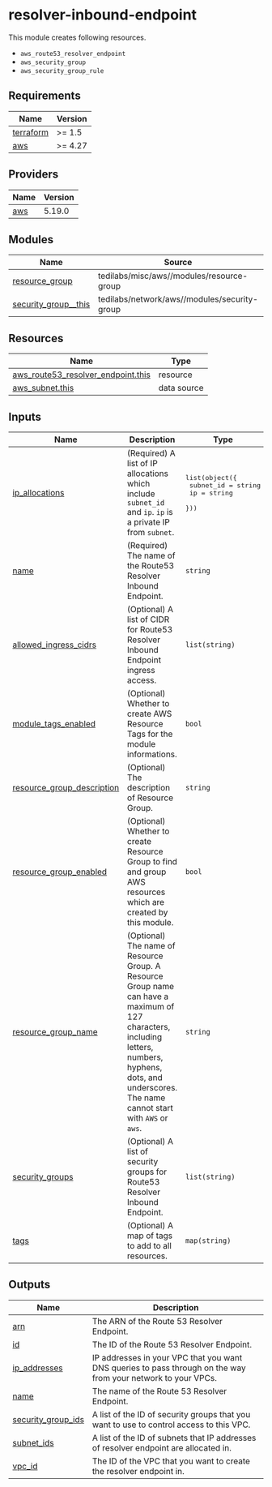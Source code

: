 # resolver-inbound-endpoint

This module creates following resources.

- `aws_route53_resolver_endpoint`
- `aws_security_group`
- `aws_security_group_rule`

<!-- BEGINNING OF PRE-COMMIT-TERRAFORM DOCS HOOK -->
## Requirements

| Name | Version |
|------|---------|
| <a name="requirement_terraform"></a> [terraform](#requirement\_terraform) | >= 1.5 |
| <a name="requirement_aws"></a> [aws](#requirement\_aws) | >= 4.27 |

## Providers

| Name | Version |
|------|---------|
| <a name="provider_aws"></a> [aws](#provider\_aws) | 5.19.0 |

## Modules

| Name | Source | Version |
|------|--------|---------|
| <a name="module_resource_group"></a> [resource\_group](#module\_resource\_group) | tedilabs/misc/aws//modules/resource-group | ~> 0.10.0 |
| <a name="module_security_group__this"></a> [security\_group\_\_this](#module\_security\_group\_\_this) | tedilabs/network/aws//modules/security-group | ~> 0.26.0 |

## Resources

| Name | Type |
|------|------|
| [aws_route53_resolver_endpoint.this](https://registry.terraform.io/providers/hashicorp/aws/latest/docs/resources/route53_resolver_endpoint) | resource |
| [aws_subnet.this](https://registry.terraform.io/providers/hashicorp/aws/latest/docs/data-sources/subnet) | data source |

## Inputs

| Name | Description | Type | Default | Required |
|------|-------------|------|---------|:--------:|
| <a name="input_ip_allocations"></a> [ip\_allocations](#input\_ip\_allocations) | (Required) A list of IP allocations which include `subnet_id` and `ip`. `ip` is a private IP from `subnet`. | <pre>list(object({<br>    subnet_id = string<br>    ip        = string<br>  }))</pre> | n/a | yes |
| <a name="input_name"></a> [name](#input\_name) | (Required) The name of the Route53 Resolver Inbound Endpoint. | `string` | n/a | yes |
| <a name="input_allowed_ingress_cidrs"></a> [allowed\_ingress\_cidrs](#input\_allowed\_ingress\_cidrs) | (Optional) A list of CIDR for Route53 Resolver Inbound Endpoint ingress access. | `list(string)` | <pre>[<br>  "0.0.0.0/0"<br>]</pre> | no |
| <a name="input_module_tags_enabled"></a> [module\_tags\_enabled](#input\_module\_tags\_enabled) | (Optional) Whether to create AWS Resource Tags for the module informations. | `bool` | `true` | no |
| <a name="input_resource_group_description"></a> [resource\_group\_description](#input\_resource\_group\_description) | (Optional) The description of Resource Group. | `string` | `"Managed by Terraform."` | no |
| <a name="input_resource_group_enabled"></a> [resource\_group\_enabled](#input\_resource\_group\_enabled) | (Optional) Whether to create Resource Group to find and group AWS resources which are created by this module. | `bool` | `true` | no |
| <a name="input_resource_group_name"></a> [resource\_group\_name](#input\_resource\_group\_name) | (Optional) The name of Resource Group. A Resource Group name can have a maximum of 127 characters, including letters, numbers, hyphens, dots, and underscores. The name cannot start with `AWS` or `aws`. | `string` | `""` | no |
| <a name="input_security_groups"></a> [security\_groups](#input\_security\_groups) | (Optional) A list of security groups for Route53 Resolver Inbound Endpoint. | `list(string)` | `[]` | no |
| <a name="input_tags"></a> [tags](#input\_tags) | (Optional) A map of tags to add to all resources. | `map(string)` | `{}` | no |

## Outputs

| Name | Description |
|------|-------------|
| <a name="output_arn"></a> [arn](#output\_arn) | The ARN of the Route 53 Resolver Endpoint. |
| <a name="output_id"></a> [id](#output\_id) | The ID of the Route 53 Resolver Endpoint. |
| <a name="output_ip_addresses"></a> [ip\_addresses](#output\_ip\_addresses) | IP addresses in your VPC that you want DNS queries to pass through on the way from your network to your VPCs. |
| <a name="output_name"></a> [name](#output\_name) | The name of the Route 53 Resolver Endpoint. |
| <a name="output_security_group_ids"></a> [security\_group\_ids](#output\_security\_group\_ids) | A list of the ID of security groups that you want to use to control access to this VPC. |
| <a name="output_subnet_ids"></a> [subnet\_ids](#output\_subnet\_ids) | A list of the ID of subnets that IP addresses of resolver endpoint are allocated in. |
| <a name="output_vpc_id"></a> [vpc\_id](#output\_vpc\_id) | The ID of the VPC that you want to create the resolver endpoint in. |
<!-- END OF PRE-COMMIT-TERRAFORM DOCS HOOK -->
